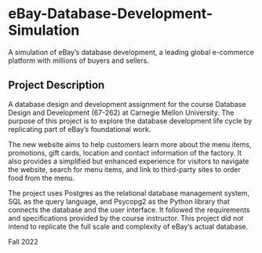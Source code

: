 # eBay-Database-Development-Simulation

A simulation of eBay’s database development, a leading global e-commerce platform with millions of buyers and sellers.

## Project Description

A database design and development assignment for the course Database Design and Development (67-262) at Carnegie Mellon University. The purpose of this project is to explore the database development life cycle by replicating part of eBay’s foundational work. 

The new website aims to help customers learn more about the menu items, promotions, gift cards, location and contact information of the factory. It also provides a simplified but enhanced experience for visitors to navigate the website, search for menu items, and link to third-party sites to order food from the menu.

The project uses Postgres as the relational database management system, SQL as the query language, and Psycopg2 as the Python library that connects the database and the user interface. It followed the requirements and specifications provided by the course instructor. This project did not intend to replicate the full scale and complexity of eBay’s actual database.

Fall 2022
